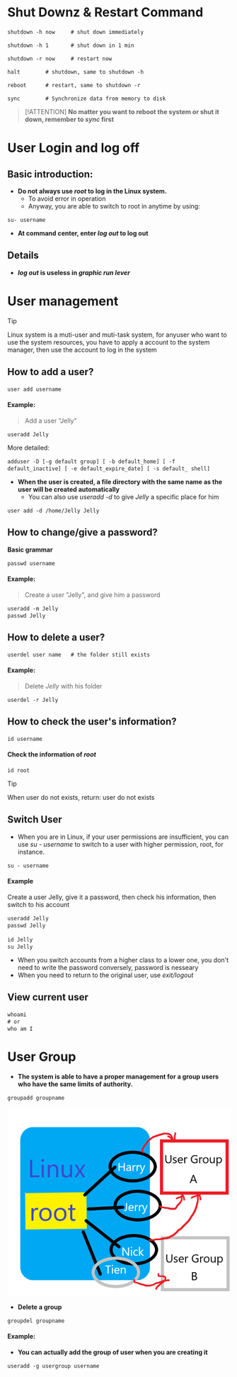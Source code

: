 # Shut Downz & Restart Command

```Linux
shutdown -h now     # shut down immediately
```

```Linux
shutdown -h 1       # shut down in 1 min
```

```Linux
shutdown -r now     # restart now
```

```Linux
halt        # shutdown, same to shutdown -h
```

```Linux
reboot      # restart, same to shutdown -r
```
```Linux
sync        # Synchronize data from memory to disk
```
> [!ATTENTION]
> **No matter you want to reboot the system or shut it down, remember to _sync_ first**

# User Login and log off

## Basic introduction:
- **Do not always use _root_ to log in the Linux system.**
  - To avoid error in operation
  - Anyway, you are able to switch to root in anytime by using:

```Linux
su- username
```
- **At command center, enter _log out_ to log out**

## Details
- **_log out_ is useless in _graphic run lever_**

# User management
> [!TIP]
> Linux system is a muti-user and muti-task system, for anyuser who want to use the system resources, you have to apply a account to the system manager, then use the account to log in the system

## How to add a user?

```Linux
user add username
```

#### Example:
> Add a user "Jelly"
```Linux
useradd Jelly
```
More detailed:
```Linux
adduser -D [-g default group] [ -b default_home] [ -f default_inactive] [ -e default_expire_date] [ -s default_ shell]
```
- **When the user is created, a file directory with the same name as the user will be created automatically**
  - You can also use _useradd -d_ to give _Jelly_ a specific place for him
```Linux
user add -d /home/Jelly Jelly
```

## How to change/give a password?

**Basic grammar**
```Linux
passwd username
```
#### Example:
> Create a user "Jelly", and give him a password

```Linux
useradd -m Jelly
passwd Jelly
```

## How to delete a user?

```Linux
userdel user name   # the folder still exists
```

#### Example:

>Delete _Jelly_ with his folder

```Linux
userdel -r Jelly
```

## How to check the user's information?
```Linux
id username
```
#### Check the information of _root_
```Linux
id root
```
> [!TIP]
> When user do not exists, return: user do not exists

## Switch User
- When you are in Linux, if your user permissions are insufficient, you can use _su - username_ to switch to a user with higher permission, root, for instance.

```Linux
su - username
```

#### Example
Create a user Jelly, give it a password, then check his information, then switch to his account

```Linux
useradd Jelly
passwd Jelly

id Jelly
su Jelly
```

- When you switch accounts from a higher class to a lower one, you don't need to write the password conversely, password is nesseary
- When you need to return to the original user, use _exit/logout_

## View current user
```Linux
whoami
# or
who am I
```

# User Group
- **The system is able to have a proper management for a group users who have the same limits of authority.**
```Linux
groupadd groupname
```
![](1.png)

- **Delete a group**

```Linux
groupdel groupname
```

#### Example:

- **You can actually add the group of user when you are creating it**
  
```Linux
useradd -g usergroup username
```
